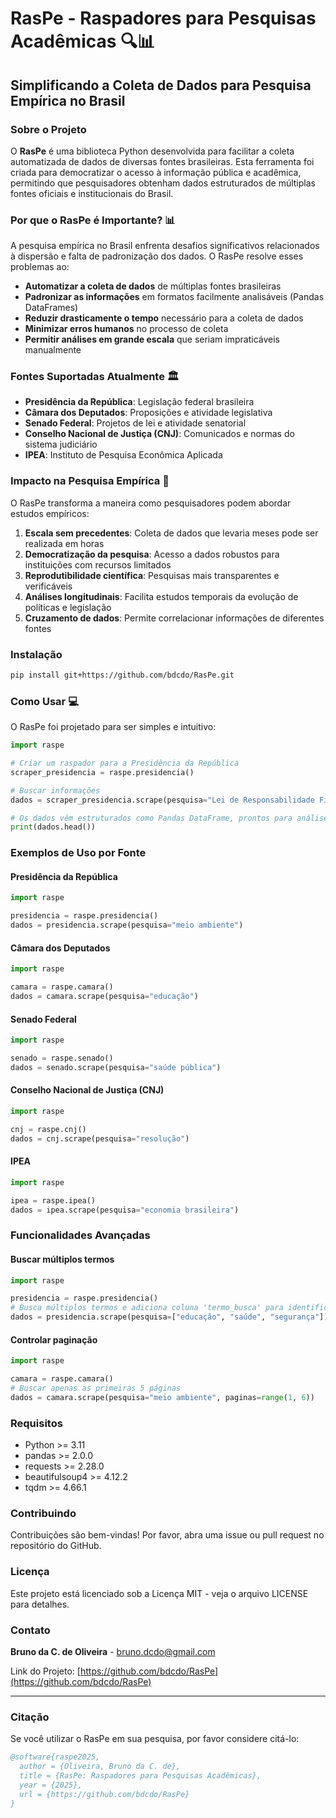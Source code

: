 # RasPe - Raspadores para Pesquisas Acadêmicas 🔍📊

## Simplificando a Coleta de Dados para Pesquisa Empírica no Brasil

### Sobre o Projeto

O **RasPe** é uma biblioteca Python desenvolvida para facilitar a coleta automatizada de dados de diversas fontes brasileiras. Esta ferramenta foi criada para democratizar o acesso à informação pública e acadêmica, permitindo que pesquisadores obtenham dados estruturados de múltiplas fontes oficiais e institucionais do Brasil.

### Por que o RasPe é Importante? 📊

A pesquisa empírica no Brasil enfrenta desafios significativos relacionados à dispersão e falta de padronização dos dados. O RasPe resolve esses problemas ao:

- **Automatizar a coleta de dados** de múltiplas fontes brasileiras
- **Padronizar as informações** em formatos facilmente analisáveis (Pandas DataFrames)
- **Reduzir drasticamente o tempo** necessário para a coleta de dados
- **Minimizar erros humanos** no processo de coleta
- **Permitir análises em grande escala** que seriam impraticáveis manualmente

### Fontes Suportadas Atualmente 🏛️

- **Presidência da República**: Legislação federal brasileira
- **Câmara dos Deputados**: Proposições e atividade legislativa
- **Senado Federal**: Projetos de lei e atividade senatorial
- **Conselho Nacional de Justiça (CNJ)**: Comunicados e normas do sistema judiciário
- **IPEA**: Instituto de Pesquisa Econômica Aplicada

### Impacto na Pesquisa Empírica 🚀

O RasPe transforma a maneira como pesquisadores podem abordar estudos empíricos:

1. **Escala sem precedentes**: Coleta de dados que levaria meses pode ser realizada em horas
2. **Democratização da pesquisa**: Acesso a dados robustos para instituições com recursos limitados
3. **Reprodutibilidade científica**: Pesquisas mais transparentes e verificáveis
4. **Análises longitudinais**: Facilita estudos temporais da evolução de políticas e legislação
5. **Cruzamento de dados**: Permite correlacionar informações de diferentes fontes

### Instalação

```bash
pip install git+https://github.com/bdcdo/RasPe.git
```

### Como Usar 💻

O RasPe foi projetado para ser simples e intuitivo:

```python
import raspe

# Criar um raspador para a Presidência da República
scraper_presidencia = raspe.presidencia()

# Buscar informações
dados = scraper_presidencia.scrape(pesquisa="Lei de Responsabilidade Fiscal")

# Os dados vêm estruturados como Pandas DataFrame, prontos para análise
print(dados.head())
```

### Exemplos de Uso por Fonte

#### Presidência da República
```python
import raspe

presidencia = raspe.presidencia()
dados = presidencia.scrape(pesquisa="meio ambiente")
```

#### Câmara dos Deputados
```python
import raspe

camara = raspe.camara()
dados = camara.scrape(pesquisa="educação")
```

#### Senado Federal
```python
import raspe

senado = raspe.senado()
dados = senado.scrape(pesquisa="saúde pública")
```

#### Conselho Nacional de Justiça (CNJ)
```python
import raspe

cnj = raspe.cnj()
dados = cnj.scrape(pesquisa="resolução")
```

#### IPEA
```python
import raspe

ipea = raspe.ipea()
dados = ipea.scrape(pesquisa="economia brasileira")
```

### Funcionalidades Avançadas

#### Buscar múltiplos termos
```python
import raspe

presidencia = raspe.presidencia()
# Busca múltiplos termos e adiciona coluna 'termo_busca' para identificação
dados = presidencia.scrape(pesquisa=["educação", "saúde", "segurança"])
```

#### Controlar paginação
```python
import raspe

camara = raspe.camara()
# Buscar apenas as primeiras 5 páginas
dados = camara.scrape(pesquisa="meio ambiente", paginas=range(1, 6))
```

### Requisitos

- Python >= 3.11
- pandas >= 2.0.0
- requests >= 2.28.0
- beautifulsoup4 >= 4.12.2
- tqdm >= 4.66.1

### Contribuindo

Contribuições são bem-vindas! Por favor, abra uma issue ou pull request no repositório do GitHub.

### Licença

Este projeto está licenciado sob a Licença MIT - veja o arquivo LICENSE para detalhes.

### Contato

**Bruno da C. de Oliveira** - bruno.dcdo@gmail.com

Link do Projeto: [https://github.com/bdcdo/RasPe](https://github.com/bdcdo/RasPe)

---

### Citação

Se você utilizar o RasPe em sua pesquisa, por favor considere citá-lo:

```bibtex
@software{raspe2025,
  author = {Oliveira, Bruno da C. de},
  title = {RasPe: Raspadores para Pesquisas Acadêmicas},
  year = {2025},
  url = {https://github.com/bdcdo/RasPe}
}
```
